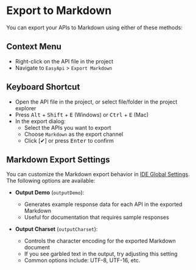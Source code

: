 # Export to Markdown

You can export your APIs to Markdown using either of these methods:

## Context Menu

- Right-click on the API file in the project
- Navigate to `EasyApi` > `Export Markdown`

## Keyboard Shortcut

- Open the API file in the project, or select file/folder in the project explorer
- Press <kbd>Alt</kbd> + <kbd>Shift</kbd> + <kbd>E</kbd> (Windows) or <kbd>Ctrl</kbd> + <kbd>E</kbd> (Mac)
- In the export dialog:
  - Select the APIs you want to export
  - Choose `Markdown` as the export channel
  - Click [✔] or press <kbd>Enter</kbd> to confirm

## Markdown Export Settings

You can customize the Markdown export behavior in [IDE Global Settings](/setting/ide-setting.html). The following options are available:

- **Output Demo** (`outputDemo`):
  - Generates example response data for each API in the exported Markdown
  - Useful for documentation that requires sample responses

- **Output Charset** (`outputCharset`):
  - Controls the character encoding for the exported Markdown document
  - If you see garbled text in the output, try adjusting this setting
  - Common options include: UTF-8, UTF-16, etc.